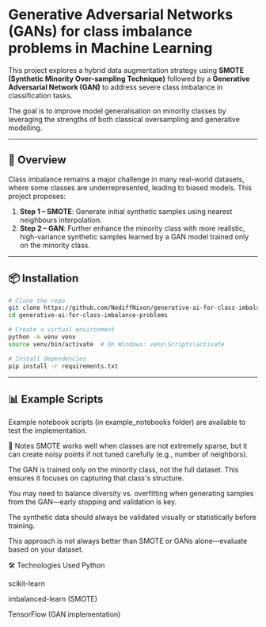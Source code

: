 # Generative Adversarial Networks (GANs) for class imbalance problems in Machine Learning

This project explores a hybrid data augmentation strategy using **SMOTE (Synthetic Minority Over-sampling Technique)** followed by a **Generative Adversarial Network (GAN)** to address severe class imbalance in classification tasks.

The goal is to improve model generalisation on minority classes by leveraging the strengths of both classical oversampling and generative modelling.

---

## 🧠 Overview

Class imbalance remains a major challenge in many real-world datasets, where some classes are underrepresented, leading to biased models. This project proposes:

1. **Step 1 – SMOTE**: Generate initial synthetic samples using nearest neighbours interpolation.
2. **Step 2 – GAN**: Further enhance the minority class with more realistic, high-variance synthetic samples learned by a GAN model trained only on the minority class.

---

## 📦 Installation

```bash
# Clone the repo
git clone https://github.com/NediffNixon/generative-ai-for-class-imbalance-problems.git
cd generative-ai-for-class-imbalance-problems

# Create a virtual environment
python -m venv venv
source venv/bin/activate  # On Windows: venv\Scripts\activate

# Install dependencies
pip install -r requirements.txt
```
---

## 📊 Example Scripts
Example notebook scripts (in example_notebooks folder) are available to test the implementation.

📝 Notes
SMOTE works well when classes are not extremely sparse, but it can create noisy points if not tuned carefully (e.g., number of neighbors).

The GAN is trained only on the minority class, not the full dataset. This ensures it focuses on capturing that class's structure.

You may need to balance diversity vs. overfitting when generating samples from the GAN—early stopping and validation is key.

The synthetic data should always be validated visually or statistically before training.

This approach is not always better than SMOTE or GANs alone—evaluate based on your dataset.

🛠️ Technologies Used
Python

scikit-learn

imbalanced-learn (SMOTE)

TensorFlow (GAN implementation)
